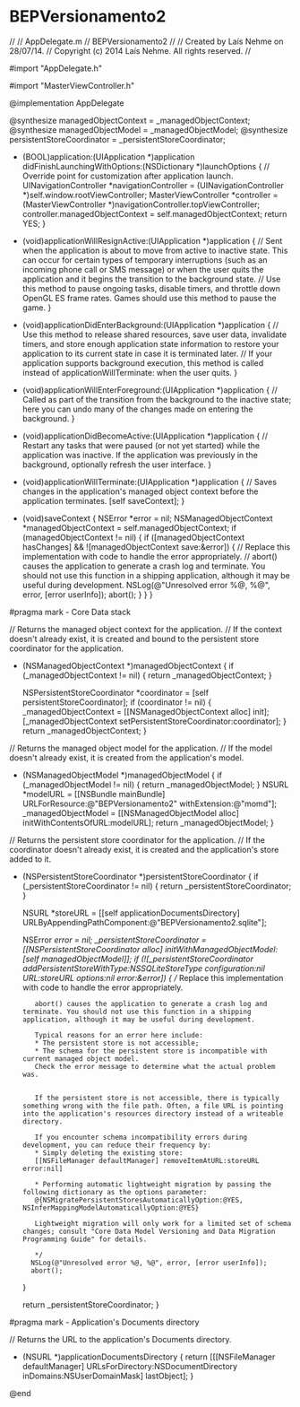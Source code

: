 BEPVersionamento2
=================
//
//  AppDelegate.m
//  BEPVersionamento2
//
//  Created by Laís Nehme on 28/07/14.
//  Copyright (c) 2014 Laís Nehme. All rights reserved.
//

#import "AppDelegate.h"

#import "MasterViewController.h"

@implementation AppDelegate

@synthesize managedObjectContext = _managedObjectContext;
@synthesize managedObjectModel = _managedObjectModel;
@synthesize persistentStoreCoordinator = _persistentStoreCoordinator;

- (BOOL)application:(UIApplication *)application didFinishLaunchingWithOptions:(NSDictionary *)launchOptions
{
    // Override point for customization after application launch.
    UINavigationController *navigationController = (UINavigationController *)self.window.rootViewController;
    MasterViewController *controller = (MasterViewController *)navigationController.topViewController;
    controller.managedObjectContext = self.managedObjectContext;
    return YES;
}
							
- (void)applicationWillResignActive:(UIApplication *)application
{
    // Sent when the application is about to move from active to inactive state. This can occur for certain types of temporary interruptions (such as an incoming phone call or SMS message) or when the user quits the application and it begins the transition to the background state.
    // Use this method to pause ongoing tasks, disable timers, and throttle down OpenGL ES frame rates. Games should use this method to pause the game.
}

- (void)applicationDidEnterBackground:(UIApplication *)application
{
    // Use this method to release shared resources, save user data, invalidate timers, and store enough application state information to restore your application to its current state in case it is terminated later. 
    // If your application supports background execution, this method is called instead of applicationWillTerminate: when the user quits.
}

- (void)applicationWillEnterForeground:(UIApplication *)application
{
    // Called as part of the transition from the background to the inactive state; here you can undo many of the changes made on entering the background.
}

- (void)applicationDidBecomeActive:(UIApplication *)application
{
    // Restart any tasks that were paused (or not yet started) while the application was inactive. If the application was previously in the background, optionally refresh the user interface.
}

- (void)applicationWillTerminate:(UIApplication *)application
{
    // Saves changes in the application's managed object context before the application terminates.
    [self saveContext];
}

- (void)saveContext
{
    NSError *error = nil;
    NSManagedObjectContext *managedObjectContext = self.managedObjectContext;
    if (managedObjectContext != nil) {
        if ([managedObjectContext hasChanges] && ![managedObjectContext save:&error]) {
             // Replace this implementation with code to handle the error appropriately.
             // abort() causes the application to generate a crash log and terminate. You should not use this function in a shipping application, although it may be useful during development. 
            NSLog(@"Unresolved error %@, %@", error, [error userInfo]);
            abort();
        } 
    }
}

#pragma mark - Core Data stack

// Returns the managed object context for the application.
// If the context doesn't already exist, it is created and bound to the persistent store coordinator for the application.
- (NSManagedObjectContext *)managedObjectContext
{
    if (_managedObjectContext != nil) {
        return _managedObjectContext;
    }
    
    NSPersistentStoreCoordinator *coordinator = [self persistentStoreCoordinator];
    if (coordinator != nil) {
        _managedObjectContext = [[NSManagedObjectContext alloc] init];
        [_managedObjectContext setPersistentStoreCoordinator:coordinator];
    }
    return _managedObjectContext;
}

// Returns the managed object model for the application.
// If the model doesn't already exist, it is created from the application's model.
- (NSManagedObjectModel *)managedObjectModel
{
    if (_managedObjectModel != nil) {
        return _managedObjectModel;
    }
    NSURL *modelURL = [[NSBundle mainBundle] URLForResource:@"BEPVersionamento2" withExtension:@"momd"];
    _managedObjectModel = [[NSManagedObjectModel alloc] initWithContentsOfURL:modelURL];
    return _managedObjectModel;
}

// Returns the persistent store coordinator for the application.
// If the coordinator doesn't already exist, it is created and the application's store added to it.
- (NSPersistentStoreCoordinator *)persistentStoreCoordinator
{
    if (_persistentStoreCoordinator != nil) {
        return _persistentStoreCoordinator;
    }
    
    NSURL *storeURL = [[self applicationDocumentsDirectory] URLByAppendingPathComponent:@"BEPVersionamento2.sqlite"];
    
    NSError *error = nil;
    _persistentStoreCoordinator = [[NSPersistentStoreCoordinator alloc] initWithManagedObjectModel:[self managedObjectModel]];
    if (![_persistentStoreCoordinator addPersistentStoreWithType:NSSQLiteStoreType configuration:nil URL:storeURL options:nil error:&error]) {
        /*
         Replace this implementation with code to handle the error appropriately.
         
         abort() causes the application to generate a crash log and terminate. You should not use this function in a shipping application, although it may be useful during development. 
         
         Typical reasons for an error here include:
         * The persistent store is not accessible;
         * The schema for the persistent store is incompatible with current managed object model.
         Check the error message to determine what the actual problem was.
         
         
         If the persistent store is not accessible, there is typically something wrong with the file path. Often, a file URL is pointing into the application's resources directory instead of a writeable directory.
         
         If you encounter schema incompatibility errors during development, you can reduce their frequency by:
         * Simply deleting the existing store:
         [[NSFileManager defaultManager] removeItemAtURL:storeURL error:nil]
         
         * Performing automatic lightweight migration by passing the following dictionary as the options parameter:
         @{NSMigratePersistentStoresAutomaticallyOption:@YES, NSInferMappingModelAutomaticallyOption:@YES}
         
         Lightweight migration will only work for a limited set of schema changes; consult "Core Data Model Versioning and Data Migration Programming Guide" for details.
         
         */
        NSLog(@"Unresolved error %@, %@", error, [error userInfo]);
        abort();
    }    
    
    return _persistentStoreCoordinator;
}

#pragma mark - Application's Documents directory

// Returns the URL to the application's Documents directory.
- (NSURL *)applicationDocumentsDirectory
{
    return [[[NSFileManager defaultManager] URLsForDirectory:NSDocumentDirectory inDomains:NSUserDomainMask] lastObject];
}

@end
